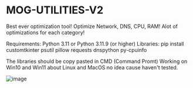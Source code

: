 # MOG-UTILITIES-V2

Best ever optimization tool! Optimize Network, DNS, CPU, RAM!
Alot of optimizations for each category!

Requirements: Python 3.11 or Python 3.11.9 (or higher)
Libraries: pip install customtkinter psutil pillow requests dnspython py-cpuinfo

The libraries should be copy pasted in CMD (Command Promt)
Working on Win10 and Win11 about Linux and MacOS no idea cause haven't tested.


![image](https://github.com/user-attachments/assets/101b62a8-cef5-4f6a-aa9f-8bfcf193c97b)
